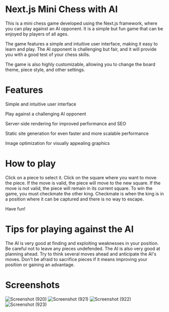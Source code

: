 # Next.js Mini Chess with AI

This is a mini chess game developed using the Next.js framework, where you can play against an AI opponent. It is a simple but fun game that can be enjoyed by players of all ages.

The game features a simple and intuitive user interface, making it easy to learn and play. The AI opponent is challenging but fair, and it will provide you with a good test of your chess skills.

The game is also highly customizable, allowing you to change the board theme, piece style, and other settings.

# Features

Simple and intuitive user interface

Play against a challenging AI opponent

Server-side rendering for improved performance and SEO

Static site generation for even faster and more scalable performance

Image optimization for visually appealing graphics

# How to play

Click on a piece to select it.
Click on the square where you want to move the piece.
If the move is valid, the piece will move to the new square.
If the move is not valid, the piece will remain in its current square.
To win the game, you must checkmate the other king. Checkmate is when the king is in a position where it can be captured and there is no way to escape.

Have fun!

# Tips for playing against the AI

The AI is very good at finding and exploiting weaknesses in your position. Be careful not to leave any pieces undefended.
The AI is also very good at planning ahead. Try to think several moves ahead and anticipate the AI's moves.
Don't be afraid to sacrifice pieces if it means improving your position or gaining an advantage.

# Screenshots

![Screenshot (920)](https://github.com/Labonnya/Mini-Chess/assets/75426550/ec5869d9-317b-4a3c-8d4a-94024d9b4edb)
![Screenshot (921)](https://github.com/Labonnya/Mini-Chess/assets/75426550/90cf3c84-2374-4209-8080-dc0902829a8c)
![Screenshot (922)](https://github.com/Labonnya/Mini-Chess/assets/75426550/013c5d47-4ed4-4e3e-8bbd-be55a3ccad13)
![Screenshot (923)](https://github.com/Labonnya/Mini-Chess/assets/75426550/0612703e-4ba1-42df-974a-90568eba172c)
